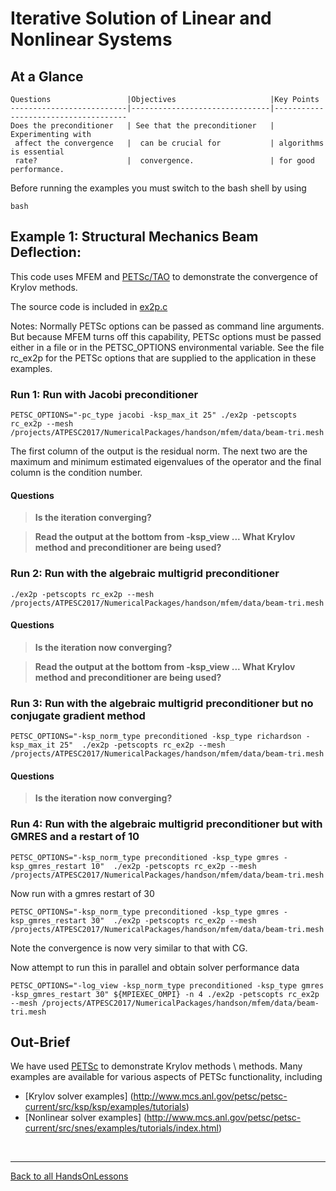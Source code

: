 # Iterative Solution of Linear and Nonlinear Systems

## At a Glance
<!-- (Expected # minutes to complete) %% temporarily omit -->

```
Questions                 |Objectives                     |Key Points
--------------------------|-------------------------------|-------------------------------------
Does the preconditioner   | See that the preconditioner   | Experimenting with
 affect the convergence   |  can be crucial for           | algorithms is essential
 rate?                    |  convergence.                 | for good performance.

```

Before running the examples you must switch to the bash shell by using

```
bash
```

## Example 1: Structural Mechanics Beam Deflection:

This code uses MFEM and [PETSc/TAO](https://www.mcs.anl.gov/petsc/) to demonstrate the convergence of Krylov methods.

The source code is included in [ex2p.c](./ex2p.c)

Notes: Normally PETSc options can be passed as command line arguments. But because MFEM turns off this capability, PETSc options must be passed either in a file or in the PETSC_OPTIONS environmental variable. See the file rc_ex2p for the PETSc options that are supplied to the application in these examples.

### Run 1: Run with Jacobi preconditioner

```
PETSC_OPTIONS="-pc_type jacobi -ksp_max_it 25" ./ex2p -petscopts rc_ex2p --mesh /projects/ATPESC2017/NumericalPackages/handson/mfem/data/beam-tri.mesh
```

The first column of the output is the residual norm. The next two are the maximum and minimum estimated eigenvalues of the operator and the final column is the condition number.

#### Questions
> **Is the iteration converging?**

> **Read the output at the bottom from -ksp_view ... What Krylov method and preconditioner are being used?**

### Run 2: Run with the algebraic multigrid preconditioner

```
./ex2p -petscopts rc_ex2p --mesh /projects/ATPESC2017/NumericalPackages/handson/mfem/data/beam-tri.mesh
```

#### Questions
> **Is the iteration now converging?**

> **Read the output at the bottom from -ksp_view ... What Krylov method and preconditioner are being used?**

### Run 3: Run with the algebraic multigrid preconditioner but no conjugate gradient method

```
PETSC_OPTIONS="-ksp_norm_type preconditioned -ksp_type richardson -ksp_max_it 25"  ./ex2p -petscopts rc_ex2p --mesh /projects/ATPESC2017/NumericalPackages/handson/mfem/data/beam-tri.mesh
```

#### Questions
> **Is the iteration now converging?**

### Run 4: Run with the algebraic multigrid preconditioner but with GMRES and a restart of 10

```
PETSC_OPTIONS="-ksp_norm_type preconditioned -ksp_type gmres -ksp_gmres_restart 10"  ./ex2p -petscopts rc_ex2p --mesh /projects/ATPESC2017/NumericalPackages/handson/mfem/data/beam-tri.mesh
```

Now run with a gmres restart of 30

```
PETSC_OPTIONS="-ksp_norm_type preconditioned -ksp_type gmres -ksp_gmres_restart 30"  ./ex2p -petscopts rc_ex2p --mesh /projects/ATPESC2017/NumericalPackages/handson/mfem/data/beam-tri.mesh
```

Note the convergence is now very similar to that with CG.

Now attempt to run this in parallel and obtain solver performance data
```
PETSC_OPTIONS="-log_view -ksp_norm_type preconditioned -ksp_type gmres -ksp_gmres_restart 30" ${MPIEXEC_OMPI} -n 4 ./ex2p -petscopts rc_ex2p --mesh /projects/ATPESC2017/NumericalPackages/handson/mfem/data/beam-tri.mesh
```

## Out-Brief

We have used [PETSc](https://www.mcs.anl.gov/petsc/) to demonstrate Krylov methods \ methods. Many examples are available for various aspects of PETSc functionality, including
* [Krylov solver examples] (http://www.mcs.anl.gov/petsc/petsc-current/src/ksp/ksp/examples/tutorials)
* [Nonlinear solver examples]
(http://www.mcs.anl.gov/petsc/petsc-current/src/snes/examples/tutorials/index.html)


<!-- Insert space, horizontal line, and link to HandsOnLesson table -->

&nbsp;

---

[Back to all HandsOnLessons](../lessons.md)
